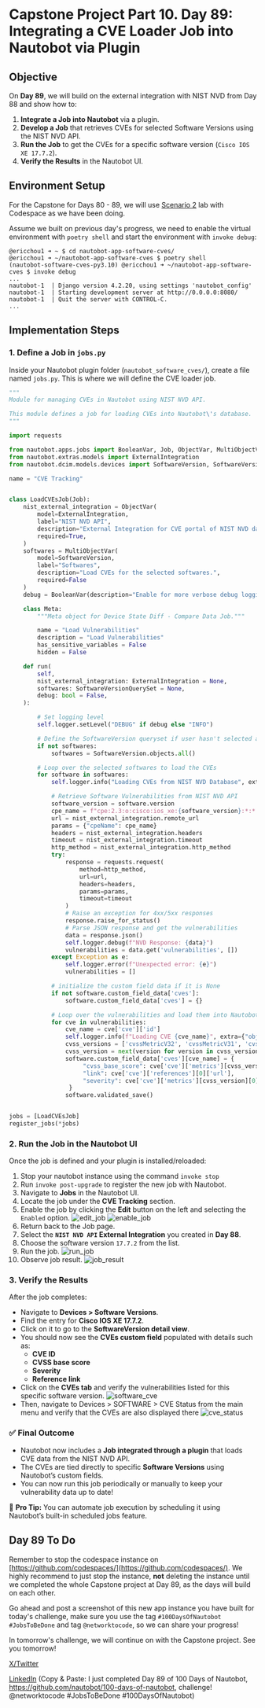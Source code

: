 
# Capstone Project Part 10. Day 89: Integrating a CVE Loader Job into Nautobot via Plugin

## **Objective**
On **Day 89**, we will build on the external integration with NIST NVD from Day 88 and show how to:

1. **Integrate a Job into Nautobot** via a plugin.
2. **Develop a Job** that retrieves CVEs for selected Software Versions using the NIST NVD API.
3. **Run the Job** to get the CVEs for a specific software version (`Cisco IOS XE 17.7.2`).
4. **Verify the Results** in the Nautobot UI.

## Environment Setup

For the Capstone for Days 80 - 89, we will use [Scenario 2](../Lab_Setup/scenario_2_setup/README.md) lab with Codespace as we have been doing. 

Assume we built on previous day's progress, we need to enable the virtual environment with `poetry shell` and start the environment with `invoke debug`: 

```
@ericchou1 ➜ ~ $ cd nautobot-app-software-cves/
@ericchou1 ➜ ~/nautobot-app-software-cves $ poetry shell
(nautobot-software-cves-py3.10) @ericchou1 ➜ ~/nautobot-app-software-cves $ invoke debug
...
nautobot-1  | Django version 4.2.20, using settings 'nautobot_config'
nautobot-1  | Starting development server at http://0.0.0.0:8080/
nautobot-1  | Quit the server with CONTROL-C.
...
```

## **Implementation Steps**

### **1. Define a Job in `jobs.py`**

Inside your Nautobot plugin folder (`nautobot_software_cves/`), create a file named `jobs.py`. This is where we will define the CVE loader job.

```python
""" 
Module for managing CVEs in Nautobot using NIST NVD API.

This module defines a job for loading CVEs into Nautobot\'s database.
"""

import requests

from nautobot.apps.jobs import BooleanVar, Job, ObjectVar, MultiObjectVar, register_jobs
from nautobot.extras.models import ExternalIntegration
from nautobot.dcim.models.devices import SoftwareVersion, SoftwareVersionQuerySet

name = "CVE Tracking"


class LoadCVEsJob(Job):
    nist_external_integration = ObjectVar(
        model=ExternalIntegration,
        label="NIST NVD API",
        description="External Integration for CVE portal of NIST NVD database",
        required=True,
    )
    softwares = MultiObjectVar(
        model=SoftwareVersion,
        label="Softwares",
        description="Load CVEs for the selected softwares.",
        required=False
    )
    debug = BooleanVar(description="Enable for more verbose debug logging")

    class Meta:
        """Meta object for Device State Diff - Compare Data Job."""

        name = "Load Vulnerabilities"
        description = "Load Vulnerabilities"
        has_sensitive_variables = False
        hidden = False

    def run(
        self,
        nist_external_integration: ExternalIntegration = None,
        softwares: SoftwareVersionQuerySet = None,
        debug: bool = False,
    ):

        # Set logging level
        self.logger.setLevel("DEBUG" if debug else "INFO")

        # Define the SoftwareVersion queryset if user hasn't selected any software
        if not softwares:
            softwares = SoftwareVersion.objects.all()

        # Loop over the selected softwares to load the CVEs
        for software in softwares:
            self.logger.info("Loading CVEs from NIST NVD Database", extra={"object": software})

            # Retrieve Software Vulnerabilities from NIST NVD API
            software_version = software.version
            cpe_name = f"cpe:2.3:o:cisco:ios_xe:{software_version}:*:*:*:*:*:*:*"
            url = nist_external_integration.remote_url
            params = {"cpeName": cpe_name}
            headers = nist_external_integration.headers
            timeout = nist_external_integration.timeout
            http_method = nist_external_integration.http_method
            try:
                response = requests.request(
                    method=http_method,
                    url=url,
                    headers=headers,
                    params=params,
                    timeout=timeout
                )
                # Raise an exception for 4xx/5xx responses
                response.raise_for_status()
                # Parse JSON response and get the vulnerabilities
                data = response.json()
                self.logger.debug(f"NVD Response: {data}")
                vulnerabilities = data.get('vulnerabilities', [])
            except Exception as e:
                self.logger.error(f"Unexpected error: {e}")
                vulnerabilities = []

            # initialize the custom field data if it is None
            if not software.custom_field_data['cves']:
                software.custom_field_data['cves'] = {}

            # Loop over the vulnerabilities and load them into Nautobot
            for cve in vulnerabilities:
                cve_name = cve['cve']['id']
                self.logger.info(f"Loading CVE {cve_name}", extra={"object": software})
                cvss_versions = ['cvssMetricV32', 'cvssMetricV31', 'cvssMetricV30']
                cvss_version = next(version for version in cvss_versions if version in cve['cve']['metrics'])
                software.custom_field_data['cves'][cve_name] = {
                     "cvss_base_score": cve['cve']['metrics'][cvss_version][0]['cvssData']['baseScore'],
                     "link": cve['cve']['references'][0]['url'],
                     "severity": cve['cve']['metrics'][cvss_version][0]['cvssData']['baseSeverity'],
                 }
                software.validated_save()


jobs = [LoadCVEsJob]
register_jobs(*jobs)
```


### **2. Run the Job in the Nautobot UI**

Once the job is defined and your plugin is installed/reloaded:

1. Stop your nautobot instance using the command `invoke stop`
2. Run `invoke post-upgrade` to register the new job with Nautobot.
3. Navigate to **Jobs** in the Nautobot UI.
4. Locate the job under the **CVE Tracking** section.
5. Enable the job by clicking the **Edit** button on the left and selecting the `Enabled` option.
   ![edit_job](images/edit_job.png)
   ![enable_job](images/enable_job.png)
6. Return back to the Job page.
6. Select the **`NIST NVD API` External Integration** you created in **Day 88**.
7. Choose the software version `17.7.2` from the list.
8. Run the job.
   ![run_job](images/run_job.png)
9. Observe job result. 
![job_result](images/job_result.png) 

### **3. Verify the Results**

After the job completes:

- Navigate to **Devices > Software Versions**.
- Find the entry for **Cisco IOS XE 17.7.2**.
- Click on it to go to the **SoftwareVersion detail view**.
- You should now see the **CVEs custom field** populated with details such as:
  - **CVE ID**
  - **CVSS base score**
  - **Severity**
  - **Reference link**
- Click on the **CVEs tab** and verify the vulnerabilities listed for this specific software version.
  ![software_cve](images/software_cves.png)
- Then, navigate to Devices > SOFTWARE > CVE Status from the main menu and verify that the CVEs are also displayed there
  ![cve_status](images/cve_status.png)


### ✅ **Final Outcome**

- Nautobot now includes a **Job integrated through a plugin** that loads CVE data from the NIST NVD API.
- The CVEs are tied directly to specific **Software Versions** using Nautobot’s custom fields.
- You can now run this job periodically or manually to keep your vulnerability data up to date!

📌 **Pro Tip:** You can automate job execution by scheduling it using Nautobot’s built-in scheduled jobs feature.

## Day 89 To Do

Remember to stop the codespace instance on [https://github.com/codespaces/](https://github.com/codespaces/). We highly recommend to just stop the instance, **not** deleting the instance until we completed the whole Capstone project at Day 89, as the days will build on each other.  

Go ahead and post a screenshot of this new app instance you have built for today's challenge, make sure you use the tag `#100DaysOfNautobot` `#JobsToBeDone` and tag `@networktocode`, so we can share your progress! 

In tomorrow's challenge, we will continue on with the Capstone project. See you tomorrow! 

[X/Twitter](<https://twitter.com/intent/tweet?url=https://github.com/nautobot/100-days-of-nautobot&text=I+just+completed+Day+89+of+the+100+days+of+nautobot+challenge+!&hashtags=100DaysOfNautobot,JobsToBeDone>)

[LinkedIn](https://www.linkedin.com/) (Copy & Paste: I just completed Day 89 of 100 Days of Nautobot, https://github.com/nautobot/100-days-of-nautobot, challenge! @networktocode #JobsToBeDone #100DaysOfNautobot) 

